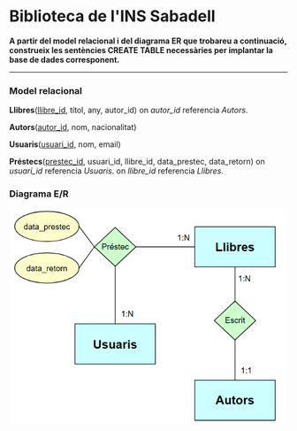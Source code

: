# Biblioteca de l'INS Sabadell

**A partir del model relacional i del diagrama ER que trobareu a continuació, construeix les sentències CREATE TABLE necessàries per implantar la base de dades corresponent.**

---

### Model relacional

**Llibres**(<ins>llibre_id</ins>, títol, any, autor_id)
  on *autor_id* referencia *Autors*.

**Autors**(<ins>autor_id</ins>, nom, nacionalitat)

**Usuaris**(<ins>usuari_id</ins>, nom, email)

**Préstecs**(<ins>prestec_id</ins>, usuari_id, llibre_id, data_prestec, data_retorn)
  on *usuari_id* referencia *Usuaris*.
  on *llibre_id* referencia *Llibres*.

### Diagrama E/R

  <div style="text-align: center;">
    <img src="https://github.com/victordomgs/Bases-de-Dades/blob/main/SQL-DDL/EER/EER-bibliotecaINSSabadell.png" alt="EER-bibliotecaINSSabadell" width="655" height="auto"/>
  </div>

